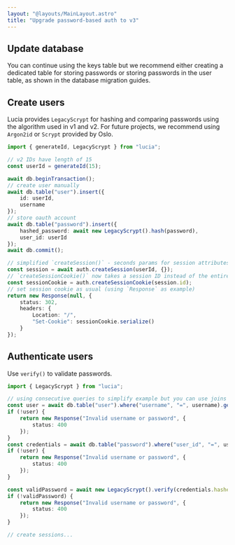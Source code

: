```yaml
---
layout: "@layouts/MainLayout.astro"
title: "Upgrade password-based auth to v3"
---
```


## Update database

You can continue using the keys table but we recommend either creating a dedicated table for storing passwords or storing passwords in the user table, as shown in the database migration guides.

## Create users

Lucia provides `LegacyScrypt` for hashing and comparing passwords using the algorithm used in v1 and v2. For future projects, we recommend using `Argon2id` or `Scrypt` provided by Oslo.

```ts
import { generateId, LegacyScrypt } from "lucia";

// v2 IDs have length of 15
const userId = generateId(15);

await db.beginTransaction();
// create user manually
await db.table("user").insert({
	id: userId,
	username
});
// store oauth account
await db.table("password").insert({
	hashed_password: await new LegacyScrypt().hash(password),
	user_id: userId
});
await db.commit();

// simplified `createSession()` - seconds params for session attributes
const session = await auth.createSession(userId, {});
// `createSessionCookie()` now takes a session ID instead of the entire session object
const sessionCookie = auth.createSessionCookie(session.id);
// set session cookie as usual (using `Response` as example)
return new Response(null, {
	status: 302,
	headers: {
		Location: "/",
		"Set-Cookie": sessionCookie.serialize()
	}
});
```

## Authenticate users

Use `verify()` to validate passwords.

```ts
import { LegacyScrypt } from "lucia";

// using consecutive queries to simplify example but you can use joins
const user = await db.table("user").where("username", "=", username).get();
if (!user) {
	return new Response("Invalid username or password", {
		status: 400
	});
}
const credentials = await db.table("password").where("user_id", "=", user.id).get();
if (!user) {
	return new Response("Invalid username or password", {
		status: 400
	});
}

const validPassword = await new LegacyScrypt().verify(credentials.hashed_password, password);
if (!validPassword) {
	return new Response("Invalid username or password", {
		status: 400
	});
}

// create sessions...
```
